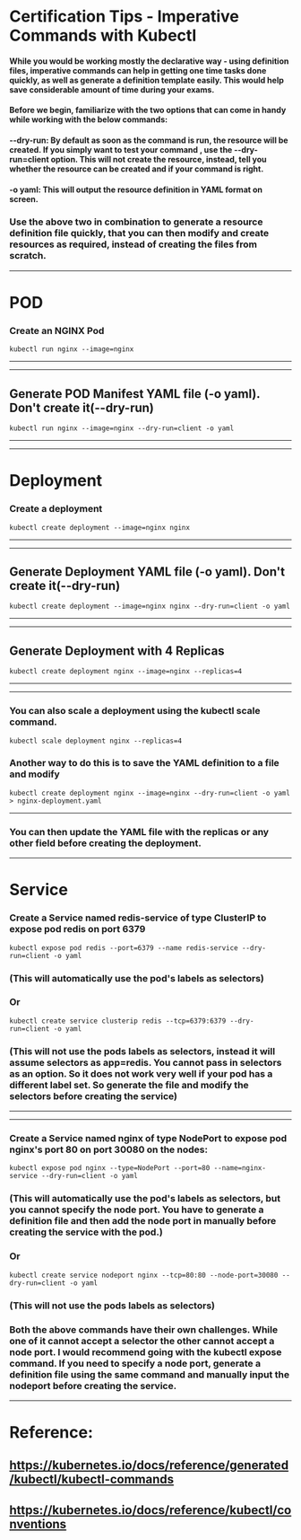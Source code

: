 # Certification Tips - Imperative Commands with Kubectl

#### While you would be working mostly the declarative way - using definition files, imperative commands can help in getting one time tasks done quickly, as well as generate a definition template easily. This would help save considerable amount of time during your exams.

#### Before we begin, familiarize with the two options that can come in handy while working with the below commands:


#### --dry-run: By default as soon as the command is run, the resource will be created. If you simply want to test your command , use the --dry-run=client option. This will not create the resource, instead, tell you whether the resource can be created and if your command is right.

#### -o yaml: This will output the resource definition in YAML format on screen.


### Use the above two in combination to generate a resource definition file quickly, that you can then modify and create resources as required, instead of creating the files from scratch.

-----------------------------------------------------------------------------------

# POD
### Create an NGINX Pod

```kubectl run nginx --image=nginx```

----------------------------------------------------------------------------------


----------------------------------------------------------------------------------

## Generate POD Manifest YAML file (-o yaml). Don't create it(--dry-run)

```kubectl run nginx --image=nginx --dry-run=client -o yaml```

----------------------------------------------------------------------------------


----------------------------------------------------------------------------------

# Deployment
### Create a deployment

```kubectl create deployment --image=nginx nginx```

----------------------------------------------------------------------------------


----------------------------------------------------------------------------------

## Generate Deployment YAML file (-o yaml). Don't create it(--dry-run)

```kubectl create deployment --image=nginx nginx --dry-run=client -o yaml```

----------------------------------------------------------------------------------


----------------------------------------------------------------------------------

## Generate Deployment with 4 Replicas

```kubectl create deployment nginx --image=nginx --replicas=4```

----------------------------------------------------------------------------------


----------------------------------------------------------------------------------

### You can also scale a deployment using the kubectl scale command.

```kubectl scale deployment nginx --replicas=4```

### Another way to do this is to save the YAML definition to a file and modify

```kubectl create deployment nginx --image=nginx --dry-run=client -o yaml > nginx-deployment.yaml```

----------------------------------------------------------------------------------


### You can then update the YAML file with the replicas or any other field before creating the deployment.


----------------------------------------------------------------------------------

# Service
### Create a Service named redis-service of type ClusterIP to expose pod redis on port 6379

```kubectl expose pod redis --port=6379 --name redis-service --dry-run=client -o yaml```

### (This will automatically use the pod's labels as selectors)

### Or

```kubectl create service clusterip redis --tcp=6379:6379 --dry-run=client -o yaml```

### (This will not use the pods labels as selectors, instead it will assume selectors as app=redis. You cannot pass in selectors as an option. So it does not work very well if your pod has a different label set. So generate the file and modify the selectors before creating the service)

----------------------------------------------------------------------------------


----------------------------------------------------------------------------------

### Create a Service named nginx of type NodePort to expose pod nginx's port 80 on port 30080 on the nodes:

```kubectl expose pod nginx --type=NodePort --port=80 --name=nginx-service --dry-run=client -o yaml```

### (This will automatically use the pod's labels as selectors, but you cannot specify the node port. You have to generate a definition file and then add the node port in manually before creating the service with the pod.)

### Or

```kubectl create service nodeport nginx --tcp=80:80 --node-port=30080 --dry-run=client -o yaml```

### (This will not use the pods labels as selectors)

### Both the above commands have their own challenges. While one of it cannot accept a selector the other cannot accept a node port. I would recommend going with the kubectl expose command. If you need to specify a node port, generate a definition file using the same command and manually input the nodeport before creating the service.

----------------------------------------------------------------------------------

# Reference:
## https://kubernetes.io/docs/reference/generated/kubectl/kubectl-commands
## https://kubernetes.io/docs/reference/kubectl/conventions
